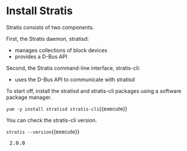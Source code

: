 # Install Stratis

Stratis consists of two components.

First, the Stratis daemon, stratisd:
* manages collections of block devices
* provides a D-Bus API

Second, the Stratis command-line interface, stratis-cli:
* uses the D-Bus API to communicate with stratisd

To start off, install the stratisd and stratis-cli packages using a software package manager.

`yum -y install stratisd stratis-cli`{{execute}}

You can check the stratis-cli version.

`stratis --version`{{execute}}

<pre class="type">
 2.0.0
</pre>
